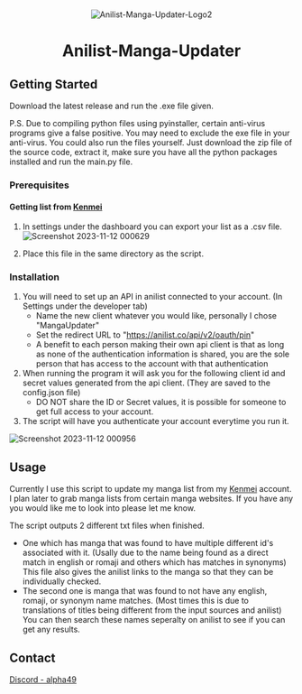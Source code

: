<!-- PROJECT LOGO -->
<br />
<div align="center">
   
![Anilist-Manga-Updater-Logo2](https://github.com/RLAlpha49/Anilist-Manga-Updater/assets/75044176/80dad30b-982d-4bbe-a66c-72f351757701)

<h1 align="center">Anilist-Manga-Updater</h3>
</div>

<!-- GETTING STARTED -->
## Getting Started

Download the latest release and run the .exe file given. 

P.S. Due to compiling python files using pyinstaller, certain anti-virus programs give a false positive. You may need to exclude the exe file in your anti-virus.
You could also run the files yourself. Just download the zip file of the source code, extract it, make sure you have all the python packages installed and run the main.py file.

### Prerequisites

#### Getting list from [Kenmei](https://www.kenmei.co)
1. In settings under the dashboard you can export your list as a .csv file.
   ![Screenshot 2023-11-12 000629](https://github.com/RLAlpha49/Anilist-Manga-Updater/assets/75044176/07e7da8e-8e6c-44c7-85a8-4117fab05afb)

3. Place this file in the same directory as the script.

### Installation

1. You will need to set up an API in anilist connected to your account. (In Settings under the developer tab)
    - Name the new client whatever you would like, personally I chose "MangaUpdater"
    - Set the redirect URL to "https://anilist.co/api/v2/oauth/pin"
    - A benefit to each person making their own api client is that as long as none of the authentication information is shared, you are the sole person that has access to the account with that authentication
2. When running the program it will ask you for the following client id and secret values generated from the api client. (They are saved to the config.json file)
    - DO NOT share the ID or Secret values, it is possible for someone to get full access to your account.
3. The script will have you authenticate your account everytime you run it.

![Screenshot 2023-11-12 000956](https://github.com/RLAlpha49/Anilist-Manga-Updater/assets/75044176/fda82a15-f14e-42bf-a2c7-215b916ce863)

<!-- USAGE EXAMPLES -->
## Usage

Currently I use this script to update my manga list from my [Kenmei](https://www.kenmei.co) account.
I plan later to grab manga lists from certain manga websites. If you have any you would like me to look into please let me know.

The script outputs 2 different txt files when finished.
   - One which has manga that was found to have multiple different id's associated with it. (Usally due to the name being found as a direct match in english or romaji and others which has matches in synonyms) This file also gives the anilist links to the manga so that they can be individually checked.
   - The second one is manga that was found to not have any english, romaji, or synonym name matches. (Most times this is due to translations of titles being different from the input sources and anilist) You can then search these names seperalty on anilist to see if you can get any results.

<!-- CONTACT -->
## Contact

[Discord - alpha49](https://discordid.netlify.app/?id=251479989378220044)

